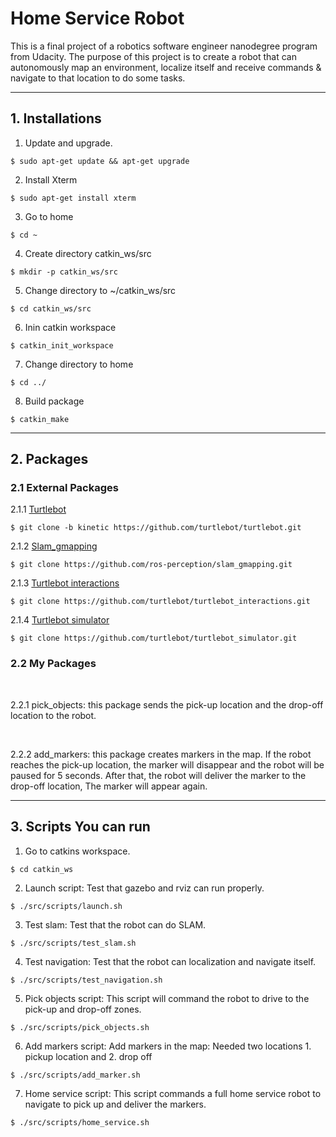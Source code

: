 # Home Service Robot
This is a final project of a robotics software engineer nanodegree program from Udacity. The purpose of this project is to create a robot that can autonomously map an environment, localize itself and receive commands & navigate to that location to do some tasks.

<hr>

## 1. Installations
1. Update and upgrade.
```
$ sudo apt-get update && apt-get upgrade
```
2. Install Xterm
```
$ sudo apt-get install xterm
```
3. Go to home
```
$ cd ~
```
4. Create directory catkin_ws/src
```
$ mkdir -p catkin_ws/src
```
5. Change directory to ~/catkin_ws/src
```
$ cd catkin_ws/src
```
6. Inin catkin workspace
```
$ catkin_init_workspace
```
7. Change directory to home
```
$ cd ../
```
8. Build package
```
$ catkin_make
```

<hr>

## 2. Packages
### 2.1 External Packages
2.1.1 [Turtlebot](https://github.com/turtlebot/turtlebot)
```
$ git clone -b kinetic https://github.com/turtlebot/turtlebot.git
```

2.1.2 [Slam_gmapping](https://github.com/ros-perception/slam_gmapping)
```
$ git clone https://github.com/ros-perception/slam_gmapping.git
```

2.1.3 [Turtlebot interactions](https://github.com/turtlebot/turtlebot_interactions)
```
$ git clone https://github.com/turtlebot/turtlebot_interactions.git
```

2.1.4 [Turtlebot simulator](https://github.com/turtlebot/turtlebot_simulator)
```
$ git clone https://github.com/turtlebot/turtlebot_simulator.git
```
### 2.2 My Packages
<br>

2.2.1 pick_objects: this package sends the pick-up location and the drop-off location to the robot.     

<br>

2.2.2 add_markers: this package creates markers in the map. If the robot reaches the pick-up location, the marker will disappear and the robot will be paused for 5 seconds. After that, the robot will deliver the marker to the drop-off location, The marker will appear again.

<hr>

## 3. Scripts You can run 
1. Go to catkins workspace.
```
$ cd catkin_ws
```
2. Launch script: Test that gazebo and rviz can run properly.
```
$ ./src/scripts/launch.sh
```
3. Test slam: Test that the robot can do SLAM.
```
$ ./src/scripts/test_slam.sh
```
4. Test navigation: Test that the robot can localization and navigate itself.
```
$ ./src/scripts/test_navigation.sh
```
5. Pick objects script: This script will command the robot to drive to the pick-up and drop-off zones.
```
$ ./src/scripts/pick_objects.sh
```
6. Add markers script: Add markers in the map: Needed two locations 1. pickup location and 2. drop off
```
$ ./src/scripts/add_marker.sh
```
7. Home service script: This script commands a full home service robot to navigate to pick up and deliver the markers.
```
$ ./src/scripts/home_service.sh
```
